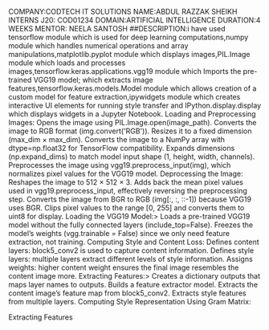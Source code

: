 COMPANY:CODTECH IT SOLUTIONS 
NAME:ABDUL RAZZAK SHEIKH 
INTERNS J20: COD01234 
DOMAIN:ARTIFICIAL INTELLIGENCE 
DURATION:4 WEEKS 
MENTOR: NEELA SANTOSH 
##DESCRIPTION:i have used tensorflow module which is used for deep learning computations,numpy module which handles numerical operations and array manipulations,matplotlib.pyplot module which displays images,PIL.Image module which loads and processes images,tensorflow.keras.applications.vgg19 module which Imports the pre-trained VGG19 model; which extracts image features,tensorflow.keras.models.Model module which allows creation of a custom model for feature extraction,ipywidgets module which creates interactive UI elements for running style transfer and IPython.display.display which displays widgets in a Jupyter Notebook.
Loading and Preprocessing Images:
Opens the image using PIL.Image.open(image_path).
Converts the image to RGB format (img.convert('RGB')).
Resizes it to a fixed dimension (max_dim × max_dim).
Converts the image to a NumPy array with dtype=np.float32 for TensorFlow compatibility.
Expands dimensions (np.expand_dims) to match model input shape (1, height, width, channels).
Preprocesses the image using vgg19.preprocess_input(img), which normalizes pixel values for the VGG19 model.
Deprocessing the Image:
Reshapes the image to 512 × 512 × 3.
Adds back the mean pixel values used in vgg19.preprocess_input, effectively reversing the preprocessing step.
Converts the image from BGR to RGB (img[:, :, ::-1]) because VGG19 uses BGR.
Clips pixel values to the range [0, 255] and converts them to uint8 for display.
Loading the VGG19 Model:>
Loads a pre-trained VGG19 model without the fully connected layers (include_top=False).
Freezes the model’s weights (vgg.trainable = False) since we only need feature extraction, not training.
Computing Style and Content Loss:
Defines content layers: block5_conv2 is used to capture content information.
Defines style layers: multiple layers extract different levels of style information.
Assigns weights: higher content weight ensures the final image resembles the content image more.
Extracting Features:>
Creates a dictionary outputs that maps layer names to outputs.
Builds a feature extractor model.
Extracts the content image’s feature map from block5_conv2.
Extracts style features from multiple layers.
Computing Style Representation Using Gram Matrix:

Extracting Features
